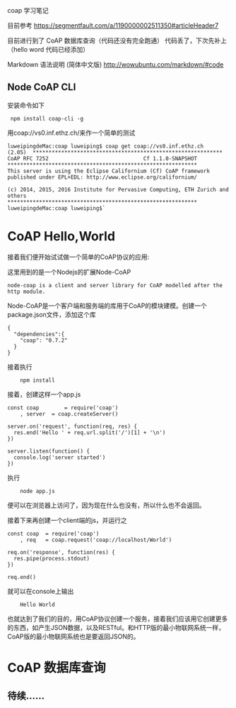 coap 学习笔记

目前参考 https://segmentfault.com/a/1190000002511350#articleHeader7

目前进行到了 CoAP 数据库查询（代码还没有完全跑通）
代码丢了，下次先补上（hello word 代码已经添加）

Markdown 语法说明 (简体中文版)
http://wowubuntu.com/markdown/#code

## Node CoAP CLI
安装命令如下

     npm install coap-cli -g

 用coap://vs0.inf.ethz.ch/来作一个简单的测试
 
    luweipingdeMac:coap luweiping$ coap get coap://vs0.inf.ethz.ch
    (2.05)	************************************************************
    CoAP RFC 7252                              Cf 1.1.0-SNAPSHOT
    ************************************************************
    This server is using the Eclipse Californium (Cf) CoAP framework
    published under EPL+EDL: http://www.eclipse.org/californium/

    (c) 2014, 2015, 2016 Institute for Pervasive Computing, ETH Zurich and others
    ************************************************************
    luweipingdeMac:coap luweiping$`

 # CoAP Hello,World

 接着我们便开始试试做一个简单的CoAP协议的应用:

 这里用到的是一个Nodejs的扩展Node-CoAP

 `node-coap is a client and server library for CoAP modelled after the http module.`


Node-CoAP是一个客户端和服务端的库用于CoAP的模块建模。创建一个package.json文件，添加这个库

    {
      "dependencies":{
        "coap": "0.7.2"
      }
    }

接着执行

`    npm install`

接着，创建这样一个app.js

    const coap        = require('coap')
        , server  = coap.createServer()

    server.on('request', function(req, res) {
      res.end('Hello ' + req.url.split('/')[1] + '\n')
    })

    server.listen(function() {
      console.log('server started')
    })  

执行

`    node app.js`

便可以在浏览器上访问了，因为现在什么也没有，所以什么也不会返回。

接着下来再创建一个client端的js，并运行之

    const coap  = require('coap') 
        , req   = coap.request('coap://localhost/World')

    req.on('response', function(res) {
      res.pipe(process.stdout)
    })

    req.end()

就可以在console上输出

`    Hello World`

也就达到了我们的目的，用CoAP协议创建一个服务，接着我们应该用它创建更多的东西，如产生JSON数据，以及RESTful。和HTTP版的最小物联网系统一样，CoAP版的最小物联网系统也是要返回JSON的。

# CoAP 数据库查询
## 待续……